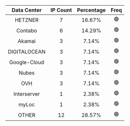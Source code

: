 | Data Center | IP Count | Percentage | Freq |
|:------------:|:--------:|:-----------:|:-----:|
| HETZNER | 7 | 16.67% | 🟢 |
| Contabo | 6 | 14.29% | 🟢 |
| Akamai | 3 | 7.14% | 🟢 |
| DIGITALOCEAN | 3 | 7.14% | 🟢 |
| Google-Cloud | 3 | 7.14% | 🟢 |
| Nubes | 3 | 7.14% | 🟢 |
| OVH | 3 | 7.14% | 🟢 |
| Interserver | 1 | 2.38% | 🟢 |
| myLoc | 1 | 2.38% | 🟢 |
| OTHER | 12 | 28.57% | 🟢 |